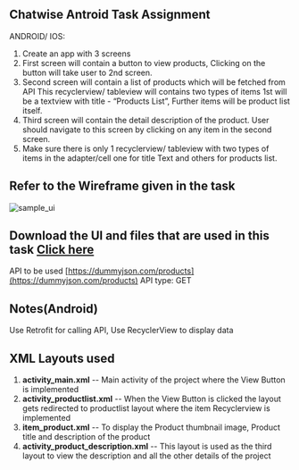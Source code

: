 ## Chatwise Antroid Task Assignment

ANDROID/ IOS:
1) Create an app with 3 screens 
2) First screen will contain a button to view products, Clicking on the button will take user to 2nd screen. 
3) Second screen will contain a list of products which will be fetched from API This recyclerview/ tableview will contains two types of items 1st will be a textview with title - “Products List”,
   Further items will be product list itself.
4) Third screen will contain the detail description of the product. User should navigate to this screen by clicking on any item in the second screen.
5) Make sure there is only 1 recyclerview/ tableview with two types of items in the adapter/cell one for title Text and others for products list. 

## Refer to the Wireframe given in the task
![sample_ui](https://github.com/user-attachments/assets/8df5efbc-0739-4fd7-ba1a-4f0cea4ca431)

## Download the UI and files that are used in this task [Click here](https://drive.google.com/drive/folders/1aGS8Pa6D1tZ3p530wujpPtO6IYDv4By0?usp=drive_link)

API to be used [https://dummyjson.com/products](https://dummyjson.com/products)
API type: GET 

## Notes(Android) 
Use Retrofit for calling API, Use RecyclerView to display data 

## XML Layouts used
1) **activity_main.xml** -- Main activity of the project where the View Button is implemented
2) **activity_productlist.xml** -- When the View Button is clicked the layout gets redirected to productlist layout where the item Recyclerview is implemented
3) **item_product.xml** -- To display the Product thumbnail image, Product title and description of the product
4) **activity_product_description.xml** -- This layout is used as the third layout to view the description and all the other details of the project


   
   
   
   
